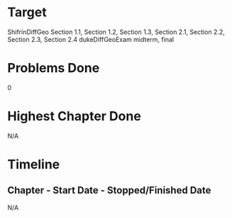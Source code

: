 # Target
ShifrinDiffGeo Section 1.1, Section 1.2, Section 1.3, Section 2.1, Section 2.2, Section 2.3, Section 2.4
dukeDiffGeoExam midterm, final

# Problems Done
0

# Highest Chapter Done
N/A

# Timeline
## Chapter - Start Date - Stopped/Finished Date
N/A

